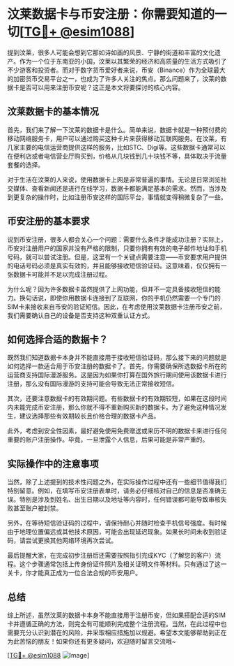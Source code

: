 # 汶莱数据卡与币安注册：你需要知道的一切[[TG💪+ @esim1088](https://t.me/s/esim1088)]

提到汶莱，很多人可能会想到它那如诗如画的风景、宁静的街道和丰富的文化遗产。作为一个位于东南亚的小国，汶莱以其繁荣的经济和高质量的生活方式吸引了不少游客和投资者。而对于数字货币爱好者来说，币安（Binance）作为全球最大的加密货币交易平台之一，也成为了许多人关注的焦点。那么问题来了，汶莱的数据卡是否可以用来注册币安呢？这正是本文将要探讨的核心内容。

## 汶莱数据卡的基本情况

首先，我们来了解一下汶莱的数据卡是什么。简单来说，数据卡就是一种预付费的移动网络服务卡，用户可以通过购买这种卡片来获得移动互联网服务。在汶莱，有几家主要的电信运营商提供这样的服务，比如STC、Digi等。这些数据卡通常可以在便利店或者电信营业厅购买到，价格从几块钱到几十块钱不等，具体取决于流量套餐的选择。

对于生活在汶莱的人来说，使用数据卡上网是非常普遍的事情。无论是日常浏览社交媒体、查看新闻还是进行在线学习，数据卡都能满足基本的需求。然而，当涉及到更复杂的操作时，比如注册币安这样的国际平台，事情就变得稍微复杂了一些。

## 币安注册的基本要求

说到币安注册，很多人都会关心一个问题：需要什么条件才能成功注册？实际上，币安对注册用户的国家并没有严格的限制，只要你拥有有效的电子邮件地址和手机号码，就可以尝试注册。但是，这里有一个关键点需要注意——币安要求用户提供的电话号码必须是真实有效的，并且能够接收短信验证码。这意味着，仅仅拥有一张数据卡可能并不足以完成注册过程。

为什么呢？因为许多数据卡虽然提供了上网功能，但并不一定具备接收短信的能力。换句话说，即使你用数据卡连接到了互联网，你的手机仍然需要一个专门的SIM卡来接收来自币安的验证短信。因此，在考虑使用汶莱数据卡注册币安之前，我们需要确认自己的设备是否支持这种双重认证方式。

## 如何选择合适的数据卡？

既然我们知道数据卡本身并不能直接用于接收短信验证码，那么接下来的问题就是如何选择一款适合用于币安注册的数据卡了。首先，你需要确保所选数据卡所在的运营商支持国际漫游服务。这是因为如果你打算在国外旅行期间使用该数据卡进行注册，那么没有国际漫游的支持可能会导致无法正常接收短信。

其次，还要注意数据卡的有效期问题。有些数据卡的有效期较短，如果在这段时间内未能完成币安注册，那么你就不得不重新购买新的数据卡。为了避免这种情况发生，建议选择那些有效期较长且价格合理的数据卡产品。

此外，考虑到安全性因素，最好避免使用免费赠送或来历不明的数据卡来进行任何重要的账户注册操作。毕竟，一旦泄露个人信息，后果可能是非常严重的。

## 实际操作中的注意事项

当然，除了上述提到的技术性问题之外，在实际操作过程中还有一些细节值得我们特别留意。例如，在填写币安注册表单时，请务必仔细核对自己的信息是否准确无误。特别是涉及到姓名、出生日期以及地址等内容时，任何错误都可能导致审核失败甚至账户被封禁。

另外，在等待短信验证码的过程中，请保持耐心并随时检查手机信号强度。有时候由于地理位置偏远或其他技术原因，可能会出现延迟现象。如果长时间未收到验证码，请尝试更换其他网络环境再次尝试。

最后提醒大家，在完成初步注册后还需要按照指引完成KYC（了解您的客户）流程。这个步骤通常包括上传身份证件照片及相关证明文件等材料。只有通过了这一关卡，你才能真正成为一位合法合规的币安用户。

## 总结

综上所述，虽然汶莱的数据卡本身不能直接用于注册币安，但如果搭配合适的SIM卡并遵循正确的方法，则完全有可能顺利完成整个注册流程。当然，在此过程中也需要充分认识到潜在的风险，并采取相应措施加以规避。希望本文能够帮助到正在为此苦恼的朋友！如果你还有更多疑问，欢迎随时留言交流哦~

[[TG💪+ @esim1088](https://t.me/s/esim1088) ![Image](https://i.postimg.cc/4NQfJmqS/Snipaste-2025-05-13-00-14-12.png)]